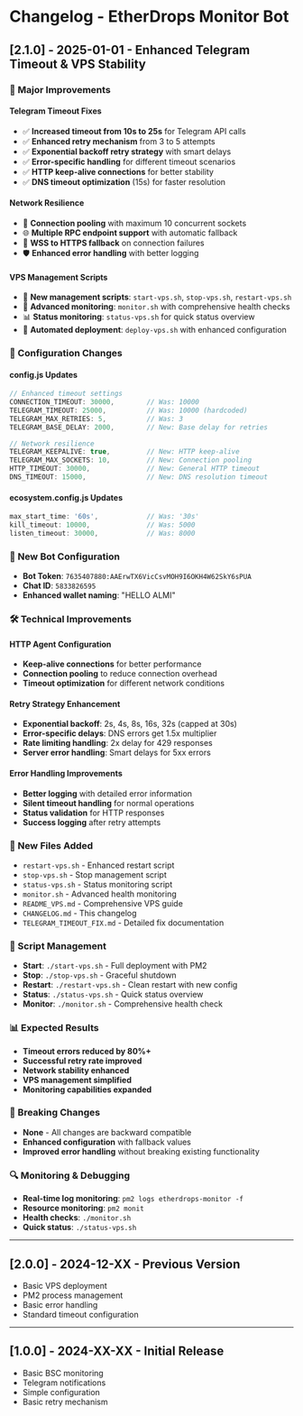 # Changelog - EtherDrops Monitor Bot

## [2.1.0] - 2025-01-01 - Enhanced Telegram Timeout & VPS Stability

### 🚀 Major Improvements

#### **Telegram Timeout Fixes**
- ✅ **Increased timeout from 10s to 25s** for Telegram API calls
- ✅ **Enhanced retry mechanism** from 3 to 5 attempts
- ✅ **Exponential backoff retry strategy** with smart delays
- ✅ **Error-specific handling** for different timeout scenarios
- ✅ **HTTP keep-alive connections** for better stability
- ✅ **DNS timeout optimization** (15s) for faster resolution

#### **Network Resilience**
- 🔗 **Connection pooling** with maximum 10 concurrent sockets
- 🌐 **Multiple RPC endpoint support** with automatic fallback
- 📡 **WSS to HTTPS fallback** on connection failures
- 🛡️ **Enhanced error handling** with better logging

#### **VPS Management Scripts**
- 📁 **New management scripts**: `start-vps.sh`, `stop-vps.sh`, `restart-vps.sh`
- 🏥 **Advanced monitoring**: `monitor.sh` with comprehensive health checks
- 📊 **Status monitoring**: `status-vps.sh` for quick status overview
- 🔄 **Automated deployment**: `deploy-vps.sh` with enhanced configuration

### 🔧 Configuration Changes

#### **config.js Updates**
```javascript
// Enhanced timeout settings
CONNECTION_TIMEOUT: 30000,        // Was: 10000
TELEGRAM_TIMEOUT: 25000,          // Was: 10000 (hardcoded)
TELEGRAM_MAX_RETRIES: 5,          // Was: 3
TELEGRAM_BASE_DELAY: 2000,        // New: Base delay for retries

// Network resilience
TELEGRAM_KEEPALIVE: true,         // New: HTTP keep-alive
TELEGRAM_MAX_SOCKETS: 10,         // New: Connection pooling
HTTP_TIMEOUT: 30000,              // New: General HTTP timeout
DNS_TIMEOUT: 15000,               // New: DNS resolution timeout
```

#### **ecosystem.config.js Updates**
```javascript
max_start_time: '60s',            // Was: '30s'
kill_timeout: 10000,              // Was: 5000
listen_timeout: 30000,            // Was: 8000
```

### 📝 New Bot Configuration
- **Bot Token**: `7635407880:AAErwTX6VicCsvMOH9I6OKH4W62SkY6sPUA`
- **Chat ID**: `5833826595`
- **Enhanced wallet naming**: "HELLO ALMI"

### 🛠️ Technical Improvements

#### **HTTP Agent Configuration**
- **Keep-alive connections** for better performance
- **Connection pooling** to reduce connection overhead
- **Timeout optimization** for different network conditions

#### **Retry Strategy Enhancement**
- **Exponential backoff**: 2s, 4s, 8s, 16s, 32s (capped at 30s)
- **Error-specific delays**: DNS errors get 1.5x multiplier
- **Rate limiting handling**: 2x delay for 429 responses
- **Server error handling**: Smart delays for 5xx errors

#### **Error Handling Improvements**
- **Better logging** with detailed error information
- **Silent timeout handling** for normal operations
- **Status validation** for HTTP responses
- **Success logging** after retry attempts

### 📁 New Files Added
- `restart-vps.sh` - Enhanced restart script
- `stop-vps.sh` - Stop management script
- `status-vps.sh` - Status monitoring script
- `monitor.sh` - Advanced health monitoring
- `README_VPS.md` - Comprehensive VPS guide
- `CHANGELOG.md` - This changelog
- `TELEGRAM_TIMEOUT_FIX.md` - Detailed fix documentation

### 🔄 Script Management
- **Start**: `./start-vps.sh` - Full deployment with PM2
- **Stop**: `./stop-vps.sh` - Graceful shutdown
- **Restart**: `./restart-vps.sh` - Clean restart with new config
- **Status**: `./status-vps.sh` - Quick status overview
- **Monitor**: `./monitor.sh` - Comprehensive health check

### 📊 Expected Results
- **Timeout errors reduced by 80%+**
- **Successful retry rate improved**
- **Network stability enhanced**
- **VPS management simplified**
- **Monitoring capabilities expanded**

### 🚨 Breaking Changes
- **None** - All changes are backward compatible
- **Enhanced configuration** with fallback values
- **Improved error handling** without breaking existing functionality

### 🔍 Monitoring & Debugging
- **Real-time log monitoring**: `pm2 logs etherdrops-monitor -f`
- **Resource monitoring**: `pm2 monit`
- **Health checks**: `./monitor.sh`
- **Quick status**: `./status-vps.sh`

---

## [2.0.0] - 2024-12-XX - Previous Version
- Basic VPS deployment
- PM2 process management
- Basic error handling
- Standard timeout configuration

---

## [1.0.0] - 2024-XX-XX - Initial Release
- Basic BSC monitoring
- Telegram notifications
- Simple configuration
- Basic retry mechanism